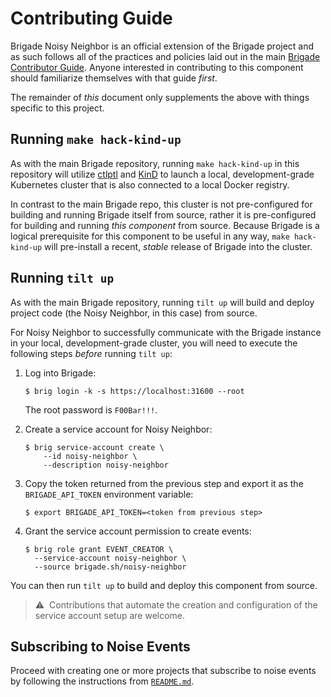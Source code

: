 # Contributing Guide

Brigade Noisy Neighbor is an official extension of the Brigade project and as
such follows all of the practices and policies laid out in the main
[Brigade Contributor Guide](https://docs.brigade.sh/topics/contributor-guide/).
Anyone interested in contributing to this component should familiarize themselves
with that guide _first_.

The remainder of _this_ document only supplements the above with things specific
to this project.

## Running `make hack-kind-up`

As with the main Brigade repository, running `make hack-kind-up` in this
repository will utilize [ctlptl](https://github.com/tilt-dev/ctlptl) and
[KinD](https://kind.sigs.k8s.io/) to launch a local, development-grade
Kubernetes cluster that is also connected to a local Docker registry.

In contrast to the main Brigade repo, this cluster is not pre-configured for
building and running Brigade itself from source, rather it is pre-configured for
building and running _this component_ from source. Because Brigade is a logical
prerequisite for this component to be useful in any way, `make hack-kind-up`
will pre-install a recent, _stable_ release of Brigade into the cluster.

## Running `tilt up`

As with the main Brigade repository, running `tilt up` will build and deploy
project code (the Noisy Neighbor, in this case) from source.

For Noisy Neighbor to successfully communicate with the Brigade instance in your
local, development-grade cluster, you will need to execute the following steps
_before_ running `tilt up`:

1. Log into Brigade:

   ```shell
   $ brig login -k -s https://localhost:31600 --root
   ```

   The root password is `F00Bar!!!`.

1. Create a service account for Noisy Neighbor:

   ```shell
   $ brig service-account create \
       --id noisy-neighbor \
       --description noisy-neighbor
   ```

1. Copy the token returned from the previous step and export it as the
   `BRIGADE_API_TOKEN` environment variable:

   ```shell
   $ export BRIGADE_API_TOKEN=<token from previous step>
   ```

1. Grant the service account permission to create events:

   ```shell
   $ brig role grant EVENT_CREATOR \
     --service-account noisy-neighbor \
     --source brigade.sh/noisy-neighbor
   ```

You can then run `tilt up` to build and deploy this component from source.

> ⚠️&nbsp;&nbsp;Contributions that automate the creation and configuration of
> the service account setup are welcome.

## Subscribing to Noise Events

Proceed with creating one or more projects that subscribe to noise events by
following the instructions from
[`README.md`](README.md).
